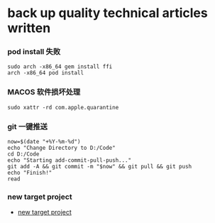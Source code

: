 # back up quality technical articles written

### pod install 失败

```
sudo arch -x86_64 gem install ffi
arch -x86_64 pod install
```
### MACOS 软件损坏处理
```
sudo xattr -rd com.apple.quarantine
```
### git 一键推送

```
now=$(date "+%Y-%m-%d")
echo "Change Directory to D:/Code"
cd D:/Code
echo "Starting add-commit-pull-push..."
git add -A && git commit -m "$now" && git pull && git push
echo "Finish!"
read
```

### new target project

- [new target project](document/new%20target%20project/new%20target%20project.md)
